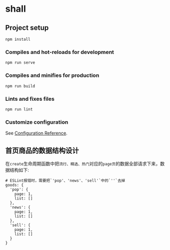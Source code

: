 # shall

## Project setup
```
npm install
```

### Compiles and hot-reloads for development
```
npm run serve
```

### Compiles and minifies for production
```
npm run build
```

### Lints and fixes files
```
npm run lint
```

### Customize configuration
See [Configuration Reference](https://cli.vuejs.org/config/).

## 首页商品的数据结构设计
在`create`生命周期函数中把`流行、精选、热门`对应的`page页`的数据全部请求下来，数据结构如下:
```
# ESLint报错时，需要把`'pop'、'news'、'sell'`中的`''`去掉
goods: {
  'pop': {
    page: 1,
    list: []
  },
  'news': {
    page: 1,
    list: []
  },
  'sell': {
    page: 1,
    list: []
  }
}
```
